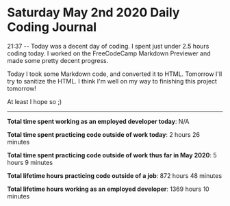 # Saturday May 2nd 2020 Daily Coding Journal

21:37 -- Today was a decent day of coding. I spent just under 2.5 hours coding today. I worked on the FreeCodeCamp Markdown Previewer and made some pretty decent progress.

Today I took some Markdown code, and converted it to HTML. Tomorrow I'll try to sanitize the HTML. I think I'm well on my way to finishing this project tomorrow!

At least I hope so ;)
___
**Total time spent working as an employed developer today**: N/A

**Total time spent practicing code outside of work today**: 2 hours 26 minutes

**Total time spent practicing code outside of work thus far in May 2020**: 5 hours 9 minutes

**Total lifetime hours practicing code outside of a job**: 872 hours 48 minutes

**Total lifetime hours working as an employed developer**: 1369 hours 10 minutes